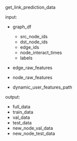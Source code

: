 get_link_prediction_data


input:
- graph_df
    - src_node_ids
    - dst_node_ids
    - edge_ids
    - node_interact_times
    - labels


- edge_raw_features
- node_raw_features
- dynamic_user_features_path



output:
- full_data
- train_data
- val_data
- test_data
- new_node_val_data
- new_node_test_data









